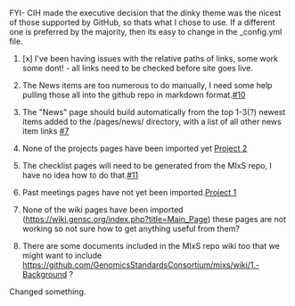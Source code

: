 FYI- CIH made the executive decision that the dinky theme was the nicest of those supported by GitHub, so thats what I chose to use. If a different one is preferred by the majority, then its easy to change in the _config.yml file.

1. [x] I've been having issues with the relative paths of links, some work some dont! - all links need to be checked before site goes live.

2. The News items are too numerous to do manually, I need some help pulling those all into the github repo in markdown format.[#10](https://github.com/GenomicsStandardsConsortium/gensc.github.io/issues/10)

3. The "News" page should build automatically from the top 1-3(?) newest items added to the /pages/news/ directory, with a list of all other news item links [#7](https://github.com/GenomicsStandardsConsortium/gensc.github.io/issues/7)

4. None of the projects pages have been imported yet [Project 2](https://github.com/GenomicsStandardsConsortium/gensc.github.io/projects/2)

5. The checklist pages will need to be generated from the MIxS repo, I have no idea how to do that.[#11](https://github.com/GenomicsStandardsConsortium/gensc.github.io/issues/11)

6. Past meetings pages have not yet been imported.[Project 1](https://github.com/GenomicsStandardsConsortium/gensc.github.io/projects/1)

7. None of the wiki pages have been imported (https://wiki.gensc.org/index.php?title=Main_Page) these pages are not working so not sure how to get anything useful from them?

8. There are some documents included in the MIxS repo wiki too that we might want to include https://github.com/GenomicsStandardsConsortium/mixs/wiki/1.-Background ?

Changed something.